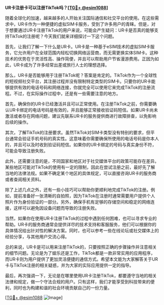 **UR卡注册卡可以注册TikTok吗？[[TG💪+ @esim1088](https://t.me/s/esim1088)]**

随着全球化的加速，越来越多的人开始关注国际通信和社交平台的使用。在这些需求中，UR卡作为一种便捷的虚拟SIM卡服务，受到了许多用户的青睐。但是，对于想要通过UR卡注册TikTok的用户来说，可能会产生疑问：UR卡是否真的能够支持TikTok的注册呢？今天我们就来详细探讨一下这个问题。

首先，让我们了解一下什么是UR卡。UR卡是一种基于eSIM技术的虚拟SIM卡服务，它允许用户在全球范围内轻松切换网络运营商，而无需更换实体SIM卡。这种技术的优势在于灵活性高、操作简便，并且可以帮助用户节省漫游费用。正因为如此，UR卡成为了许多经常出差或旅行人士的理想选择。

那么，UR卡是否能够用于注册TikTok呢？答案是肯定的。TikTok作为一个全球性的短视频社交平台，其注册过程并没有限制特定类型的SIM卡。只要你的UR卡能够提供有效的电话号码和网络连接，你就完全可以使用它来完成TikTok的注册流程。不过，在实际操作过程中，还是有一些需要注意的地方。

首先，确保你的UR卡已经激活并且可以正常使用。在注册TikTok之前，你需要确认UR卡绑定的电话号码是有效的，并且能够正常接收验证码短信。如果UR卡尚未激活或者存在网络问题，建议先联系UR卡的服务提供商进行故障排查，以免影响后续的操作。

其次，了解TikTok的注册要求。虽然TikTok对SIM卡类型没有特别的要求，但平台通常会验证手机号码的真实性。这意味着你需要确保所使用的电话号码是你本人的，并且可以及时收到验证码短信。如果你的UR卡绑定的号码与真实身份不符，可能会导致注册失败。

此外，还需要注意的是，不同国家和地区对于社交媒体平台的政策可能存在差异。某些地区可能对TikTok的使用有一定的限制，因此在尝试注册之前，最好先了解当地的法律法规。如果不确定某个地区的具体规定，可以直接咨询UR卡的服务商或者查阅相关资料。

除了上述几点之外，还有一些小技巧可以帮助你更顺利地完成TikTok的注册。例如，提前准备好一张清晰的自拍照，因为TikTok在注册时通常需要用户提供个人照片作为身份验证的一部分。另外，确保手机有足够的存储空间和稳定的网络连接，这样可以避免因设备问题而导致的注册失败。

当然，如果你在使用UR卡注册TikTok的过程中遇到任何困难，也可以寻求专业的帮助。UR卡的服务商通常会提供详尽的技术支持和客服服务，他们可以根据你的具体情况给出针对性的解决方案。同时，也可以参考一些在线论坛或社交媒体上的经验分享，与其他用户交流心得。

总的来说，UR卡是可以用来注册TikTok的，只要按照正确的步骤操作并注意相关的细节问题。无论是为了娱乐还是工作，TikTok都是一款非常实用的应用程序，而UR卡则为用户提供了更加灵活便捷的通信方式。希望本文能为大家解答关于UR卡与TikTok注册的相关疑惑，并为大家的实际应用提供一定的指导。

最后，再次强调一下，无论是在哪里使用UR卡注册TikTok，都要遵守当地的相关法律和规定，做一个守法合规的用户。只有这样，我们才能享受到科技带来的便利，同时也为构建和谐的社会环境贡献自己的一份力量。

[[TG💪+ @esim1088](https://t.me/s/esim1088) ![Image](https://i.postimg.cc/4NQfJmqS/Snipaste-2025-05-13-00-14-12.png)]